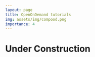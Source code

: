 ```yaml
---
layout: page
title: OpenOnDemand tutorials
img: assets/img/compood.png
importance: 4
---
```


# Under Construction